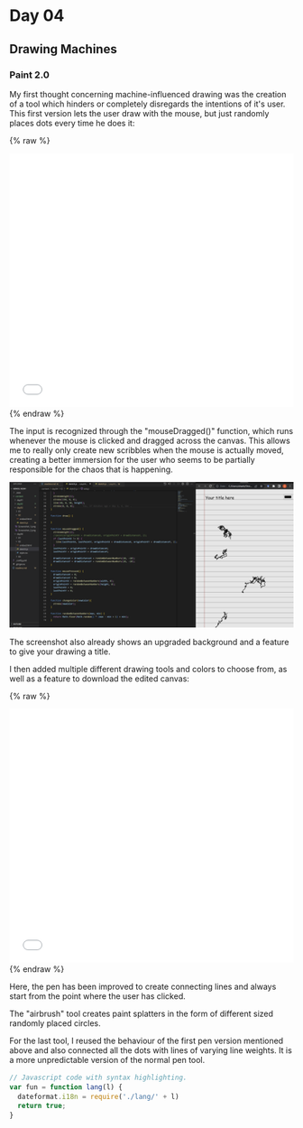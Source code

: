 # Day 04

## Drawing Machines

### Paint 2.0
My first thought concerning machine-influenced drawing was the creation of a tool which hinders or completely disregards the intentions of it's user.
This first version lets the user draw with the mouse, but just randomly places dots every time he does it:

{% raw %}
<iframe src="content/day04/01/embed.html" width="100%" height="450px" frameborder="no"></iframe>
{% endraw %}

The input is recognized through the "mouseDragged()" function, which runs whenever the mouse is clicked and dragged across the canvas. This allows me to really only create new scribbles when the mouse is actually moved, creating a better immersion for the user who seems to be partially responsible for the chaos that is happening.

![Screenshot Drawing Tool](content/day04/Screenshot_1.png)

The screenshot also already shows an upgraded background and a feature to give your drawing a title.

I then added multiple different drawing tools and colors to choose from, as well as a feature to download the edited canvas:

{% raw %}
<iframe src="content/day04/03/embed.html" width="100%" height="450px" frameborder="no"></iframe>
{% endraw %}

Here, the pen has been improved to create connecting lines and always start from the point where the user has clicked.

The "airbrush" tool creates paint splatters in the form of different sized randomly placed circles.

For the last tool, I reused the behaviour of the first pen version mentioned above and also connected all the dots with lines of varying line weights. It is a more unpredictable version of the normal pen tool.

```js
// Javascript code with syntax highlighting.
var fun = function lang(l) {
  dateformat.i18n = require('./lang/' + l)
  return true;
}
```
